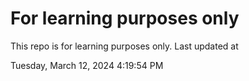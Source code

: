 # For learning purposes only
This repo is for learning purposes only.
Last updated at

Tuesday, March 12, 2024 4:19:54 PM

